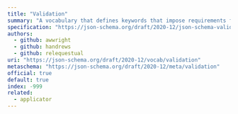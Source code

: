 ```yaml
---
title: "Validation"
summary: "A vocabulary that defines keywords that impose requirements for successful validation of an instance."
specification: "https://json-schema.org/draft/2020-12/json-schema-validation.html#section-6"
authors:
  - github: awwright
  - github: handrews
  - github: relequestual
uri: "https://json-schema.org/draft/2020-12/vocab/validation"
metaschema: "https://json-schema.org/draft/2020-12/meta/validation"
official: true
default: true
index: -999
related:
  - applicator
---
```


